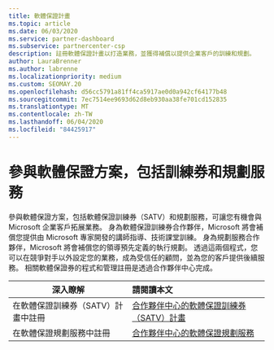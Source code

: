 ```yaml
---
title: 軟體保證計畫
ms.topic: article
ms.date: 06/03/2020
ms.service: partner-dashboard
ms.subservice: partnercenter-csp
description: 註冊軟體保證計畫以打造業務，並獲得補償以提供企業客戶的訓練和規劃。
author: LauraBrenner
ms.author: labrenne
ms.localizationpriority: medium
ms.custom: SEOMAY.20
ms.openlocfilehash: d56cc5791a81ff4ca5917ae0d0a942cf64177b48
ms.sourcegitcommit: 7ec7514ee9693d62d8eb930aa38fe701cd152835
ms.translationtype: MT
ms.contentlocale: zh-TW
ms.lasthandoff: 06/04/2020
ms.locfileid: "84425917"
---
```

# <a name="participate-in-software-assurance-programs-including-training-vouchers-and-planning-services"></a>參與軟體保證方案，包括訓練券和規劃服務

參與軟體保證方案，包括軟體保證訓練券（SATV）和規劃服務，可讓您有機會與 Microsoft 企業客戶拓展業務。 身為軟體保證訓練券合作夥伴，Microsoft 將會補償您提供由 Microsoft 專家開發的講師指導、技術課堂訓練。 身為規劃服務合作夥伴，Microsoft 將會補償您的領導預先定義的執行規劃。 透過這兩個程式，您可以在競爭對手以外設定您的業務，成為受信任的顧問，並為您的客戶提供後續服務。 相關軟體保證券的程式和管理註冊是透過合作夥伴中心完成。

|**深入瞭解**   |**請閱讀本文**   |
|--------------------------|:------------------|
|在軟體保證訓練券（SATV）計畫中註冊|[合作夥伴中心的軟體保證訓練券（SATV）計畫](software-assurance-satv.md)|
|在軟體保證規劃服務中註冊|[合作夥伴中心的軟體保證規劃服務](software-assurance-dps.md) |